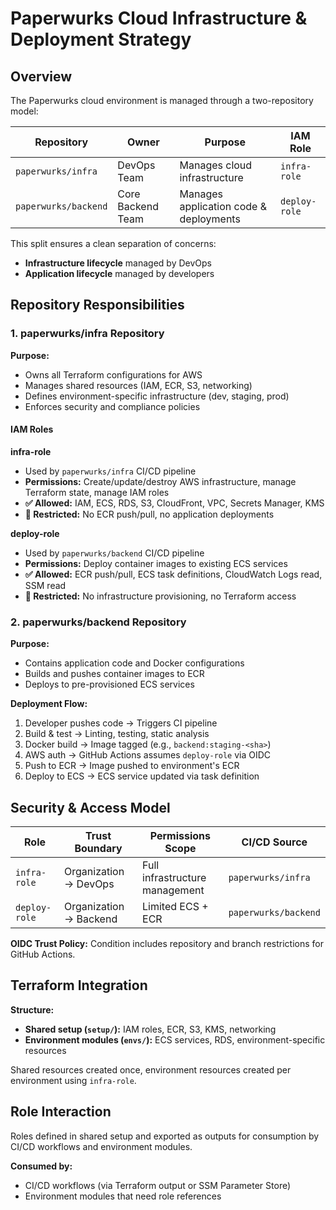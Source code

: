 # Paperwurks Cloud Infrastructure & Deployment Strategy

## Overview

The Paperwurks cloud environment is managed through a two-repository model:

| Repository           | Owner             | Purpose                                | IAM Role      |
| -------------------- | ----------------- | -------------------------------------- | ------------- |
| `paperwurks/infra`   | DevOps Team       | Manages cloud infrastructure           | `infra-role`  |
| `paperwurks/backend` | Core Backend Team | Manages application code & deployments | `deploy-role` |

This split ensures a clean separation of concerns:

- **Infrastructure lifecycle** managed by DevOps
- **Application lifecycle** managed by developers

## Repository Responsibilities

### 1. paperwurks/infra Repository

**Purpose:**

- Owns all Terraform configurations for AWS
- Manages shared resources (IAM, ECR, S3, networking)
- Defines environment-specific infrastructure (dev, staging, prod)
- Enforces security and compliance policies

#### IAM Roles

**infra-role**

- Used by `paperwurks/infra` CI/CD pipeline
- **Permissions:** Create/update/destroy AWS infrastructure, manage Terraform state, manage IAM roles
- **✅ Allowed:** IAM, ECS, RDS, S3, CloudFront, VPC, Secrets Manager, KMS
- **🚫 Restricted:** No ECR push/pull, no application deployments

**deploy-role**

- Used by `paperwurks/backend` CI/CD pipeline
- **Permissions:** Deploy container images to existing ECS services
- **✅ Allowed:** ECR push/pull, ECS task definitions, CloudWatch Logs read, SSM read
- **🚫 Restricted:** No infrastructure provisioning, no Terraform access

### 2. paperwurks/backend Repository

**Purpose:**

- Contains application code and Docker configurations
- Builds and pushes container images to ECR
- Deploys to pre-provisioned ECS services

**Deployment Flow:**

1. Developer pushes code → Triggers CI pipeline
2. Build & test → Linting, testing, static analysis
3. Docker build → Image tagged (e.g., `backend:staging-<sha>`)
4. AWS auth → GitHub Actions assumes `deploy-role` via OIDC
5. Push to ECR → Image pushed to environment's ECR
6. Deploy to ECS → ECS service updated via task definition

## Security & Access Model

| Role          | Trust Boundary         | Permissions Scope              | CI/CD Source         |
| ------------- | ---------------------- | ------------------------------ | -------------------- |
| `infra-role`  | Organization → DevOps  | Full infrastructure management | `paperwurks/infra`   |
| `deploy-role` | Organization → Backend | Limited ECS + ECR              | `paperwurks/backend` |

**OIDC Trust Policy:**
Condition includes repository and branch restrictions for GitHub Actions.

## Terraform Integration

**Structure:**

- **Shared setup (`setup/`):** IAM roles, ECR, S3, KMS, networking
- **Environment modules (`envs/`):** ECS services, RDS, environment-specific resources

Shared resources created once, environment resources created per environment using `infra-role`.

## Role Interaction

Roles defined in shared setup and exported as outputs for consumption by CI/CD workflows and environment modules.

**Consumed by:**

- CI/CD workflows (via Terraform output or SSM Parameter Store)
- Environment modules that need role references
